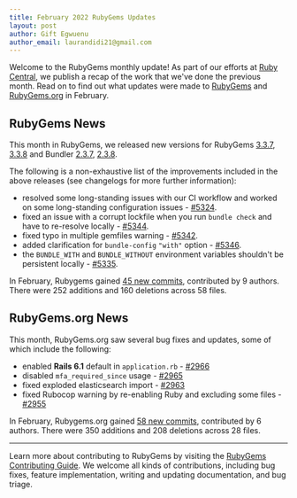 ```yaml
---
title: February 2022 RubyGems Updates
layout: post
author: Gift Egwuenu
author_email: laurandidi21@gmail.com
---
```


Welcome to the RubyGems monthly update! As part of our efforts at [Ruby Central](http://rubytogether.org/), we publish a recap of the work that we've done the previous month. Read on to find out what updates were made to [RubyGems](https://github.com/rubygems/rubygems) and [RubyGems.org](https://github.com/rubygems/rubygems.org) in February.

## RubyGems News

This month in RubyGems, we released new versions for RubyGems [3.3.7](https://github.com/rubygems/rubygems/blob/master/CHANGELOG.md#337--2022-02-09), [3.3.8](https://github.com/rubygems/rubygems/blob/master/CHANGELOG.md#338--2022-02-23) and Bundler [2.3.7](https://github.com/rubygems/rubygems/blob/master/bundler/CHANGELOG.md#237-february-9-2022), [2.3.8](https://github.com/rubygems/rubygems/blob/master/bundler/CHANGELOG.md#238-february-23-2022).

The following is a non-exhaustive list of the improvements included in the above releases (see changelogs for more further information):

- resolved some long-standing issues with our CI workflow and worked on some long-standing configuration issues - [#5324](https://github.com/rubygems/rubygems/pull/5324).
- fixed an issue with a corrupt lockfile when you run `bundle check` and have to re-resolve locally - [#5344](https://github.com/rubygems/rubygems/pull/5344).
- fixed typo in multiple gemfiles warning - [#5342](https://github.com/rubygems/rubygems/pull/5342).
- added clarification for `bundle-config` `"with"` option  - [#5346](https://github.com/rubygems/rubygems/pull/5346).
- the `BUNDLE_WITH` and `BUNDLE_WITHOUT` environment variables shouldn't be persistent locally - [#5335](https://github.com/rubygems/rubygems/pull/5335).

In February, Rubygems gained [45 new commits](https://github.com/rubygems/rubygems/compare/master@%7B2022-02-01%7D...master@%7B2022-02-31%7D), contributed by 9 authors. There were 252 additions and 160 deletions across 58 files.

## RubyGems.org News

This month, RubyGems.org saw several bug fixes and updates, some of which include the following:

- enabled **Rails 6.1** default in `application.rb` - [#2966](https://github.com/rubygems/rubygems.org/pull/2966)
- disabled `mfa_required_since` usage - [#2965](https://github.com/rubygems/rubygems.org/pull/2965)
- fixed exploded elasticsearch import - [#2963](https://github.com/rubygems/rubygems.org/pull/2963)
- fixed Rubocop warning by re-enabling Ruby and excluding some files - [#2955](https://github.com/rubygems/rubygems.org/pull/2955)

In February, Rubygems.org gained [58 new commits](https://github.com/rubygems/rubygems.org/compare/master@%7B2022-02-01%7D...master@%7B2022-02-31%7D), contributed by 6 authors. There were 350 additions and 208 deletions across 28 files.

---
Learn more about contributing to RubyGems by visiting the [RubyGems Contributing Guide](https://github.com/rubygems/rubygems/blob/master/CONTRIBUTING.md#how-to-contribute). We welcome all kinds of contributions, including bug fixes, feature implementation, writing and updating documentation, and bug triage.

